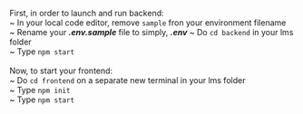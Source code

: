 First, in order to launch and run backend: <br>
~ In your local code editor, remove ```sample``` fron your environment filename<br>
~ Rename your <b><i>.env.sample</b></i> file to simply, <b><i>.env</b></i>
~ Do ```cd backend``` in your lms folder<br>
~ Type ```npm start``` <br>
<br>
Now, to start your frontend: <br>
~ Do ```cd frontend``` on a separate new terminal in your lms folder<br>
~ Type ```npm init```<br>
~ Type ```npm start```<br>
